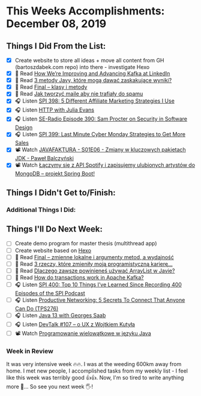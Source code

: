 # This Weeks Accomplishments: December 08, 2019

## Things I Did From the List:

- [x] Create website to store all ideas + move all content from GH (bartoszdabek.com repo) into there - investigate Hexo
- [x] 📗 Read [How We’re Improving and Advancing Kafka at LinkedIn](https://engineering.linkedin.com/apache-kafka/how-we_re-improving-and-advancing-kafka-linkedin)
- [x] 📗 Read [3 metody Javy, które mogą dawać zaskakujące wyniki?](http://nullpointerexception.pl/3-metody-javy-ktore-moga-dawac-zaskakujace-wyniki/)
- [x] 📗 Read [Final – klasy i metody](https://jgardo.dev/2019/11/26/final-klasy-i-metody/)
- [x] 📗 Read [Jak tworzyć maile aby nie trafiały do spamu](https://socodeit.pl/2019/11/jak-tworzyc-maile-aby-nie-trafialy-do-spamu/)
- [x] 🎧 Listen [SPI 398: 5 Different Affiliate Marketing Strategies I Use](https://www.smartpassiveincome.com/podcasts/5-different-affiliate-marketing-strategies-i-use/)
- [x] 🎧 Listen [HTTP with Julia Evans](https://softwareengineeringdaily.com/2019/11/21/http-with-julia-evans/)
- [x] 🎧 Listen [SE-Radio Episode 390: Sam Procter on Security in Software Design](https://www.se-radio.net/2019/11/se-radio-episode-390-sam-procter-on-security-in-software-design/)
- [x] 🎧 Listen [SPI 399: Last Minute Cyber Monday Strategies to Get More Sales](https://www.smartpassiveincome.com/podcasts/last-minute-cyber-monday-strategies-to-get-more-sales/)
- [x] 📽️ Watch [JAVAFAKTURA - S01E06 - Zmiany w kluczowych pakietach JDK - Paweł Balczyński](https://youtu.be/8xKcER7NYms)
- [x] 📽️ Watch [Łączymy się z API Spotify i zapisujemy ulubionych artystów do MongoDB – projekt Spring Boot!](https://youtu.be/qNvT99L5Uc4)

## Things I Didn't Get to/Finish:


### Additional Things I Did:


## Things I'll Do Next Week:

- [ ] Create demo program for master thesis (multithread app)
- [ ] Create website based on [Hexo](https://hexo.io/)
- [ ] 📗 Read [Final – zmienne lokalne i argumenty metod, a wydajność](https://jgardo.dev/2019/12/04/final-zmienne-lokalne-i-argumenty-metod-a-wydajnosc/)
- [ ] 📗 Read [3 rzeczy, które zmieniły moją programistyczną karierę...](http://olaqnysz.blogspot.com/2019/12/3-rzeczy-ktore-zmieniy-moja.html)
- [ ] 📗 Read [Dlaczego zawsze powinieneś używać ArrayList w Javie?](http://nullpointerexception.pl/dlaczego-zawsze-powinienes-uzywac-arraylist-w-javie/)
- [ ] 📗 Read [How do transactions work in Apache Kafka?](https://chrzaszcz.dev/2019/12/kafka-transactions/)
- [ ] 🎧 Listen [SPI 400: Top 10 Things I’ve Learned Since Recording 400 Episodes of the SPI Podcast](https://www.smartpassiveincome.com/podcasts/10-things-ive-learned-since-recording-400-episodes/)
- [ ] 🎧 Listen [Productive Networking: 5 Secrets To Connect That Anyone Can Do (TPS276)](http://www.asianefficiency.com/podcast/276-productive-networking/)
- [ ] 🎧 Listen [Java 13 with Georges Saab](https://softwareengineeringdaily.com/2019/12/03/java-13-with-georges-saab/)
- [ ] 🎧 Listen [DevTalk #107 – o UX z Wojtkiem Kutyła](https://devstyle.pl/2019/12/02/devtalk-107-o-ux-z-wojtkiem-kutyla/)
- [ ] 📽️ Watch [Programowanie wielowątkowe w języku Java](https://youtu.be/2wEJLjppwFY)

### Week in Review
It was very intensive week 🔥🔥. I was at the weeding 600km away from home. I met new people, I accomplished tasks from my weekly list - I feel like this week was terribly good 👍👍. Now, I'm so tired to write anything more 🤯... So see you next week 🖐!
